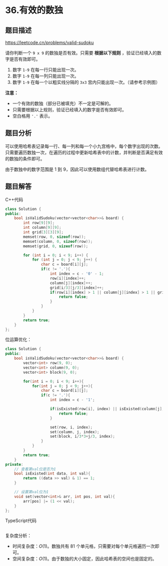 # 36.有效的数独

## 题目描述 

https://leetcode.cn/problems/valid-sudoku

请你判断一个 `9 x 9` 的数独是否有效。只需要 **根据以下规则** ，验证已经填入的数字是否有效即可。

1. 数字 `1-9` 在每一行只能出现一次。
2. 数字 `1-9` 在每一列只能出现一次。
3. 数字 `1-9` 在每一个以粗实线分隔的 `3x3` 宫内只能出现一次。（请参考示例图）

**注意：**

- 一个有效的数独（部分已被填充）不一定是可解的。
- 只需要根据以上规则，验证已经填入的数字是否有效即可。
- 空白格用 `'.'` 表示。



## 题目分析

可以使用哈希表记录每一行、每一列和每一个小九宫格中，每个数字出现的次数。只需要遍历数独一次，在遍历的过程中更新哈希表中的计数，并判断是否满足有效的数独的条件即可。

由于数独中的数字范围是 1 到 9，因此可以使用数组代替哈希表进行计数。

## 题目解答

C++代码

```c++
class Solution {
public:
    bool isValidSudoku(vector<vector<char>>& board) {
        int row[9][9];
        int column[9][9];
        int grid[3][3][9];
        memset(row, 0, sizeof(row));
        memset(column, 0, sizeof(row));
        memset(grid, 0, sizeof(row));

        for (int i = 0; i < 9; i++) {
            for (int j = 0; j < 9; j++) {
                char c = board[i][j];
                if(c != '.'){
                    int index = c - '0' - 1;
                    row[i][index]++;
                    column[j][index]++;
                    grid[i/3][j/3][index]++;
                    if(row[i][index] > 1 || column[j][index] > 1 || grid[i/3][j/3][index] > 1){
                        return false;
                    }
                }
            }
        }
        return true;
    }
};
```

位运算优化：

```c++
class Solution {
public:
    bool isValidSudoku(vector<vector<char>>& board) {
        vector<int> row(9, 0);
        vector<int> column(9, 0);
        vector<int> block(9, 0);

        for(int i = 0; i < 9; i++){
            for(int j = 0; j < 9; j++){
                char c = board[i][j];
                if(c != '.'){
                    int index = c - '1';

                    if(isExisted(row[i], index) || isExisted(column[j], index) || isExisted(block[i/3*3+j/3], index)){
                        return false;
                    }

                    set(row, i, index);
                    set(column, j, index);
                    set(block, i/3*3+j/3, index);
                }
            }
        }
        return true;
    }
private:
    // 查看第val位是否为1
    bool isExisted(int data, int val){
        return ((data >> val) & 1) == 1;
    }

    // 设置第val位为1
    void set(vector<int>& arr, int pos, int val){
        arr[pos] |= (1 << val);
    }
};
```



TypeScript代码

```typescript

```

复杂度分析：

* 时间复杂度：*O*(1)。数独共有 81 个单元格，只需要对每个单元格遍历一次即可。
* 空间复杂度：*O*(1)。由于数独的大小固定，因此哈希表的空间也是固定的。

